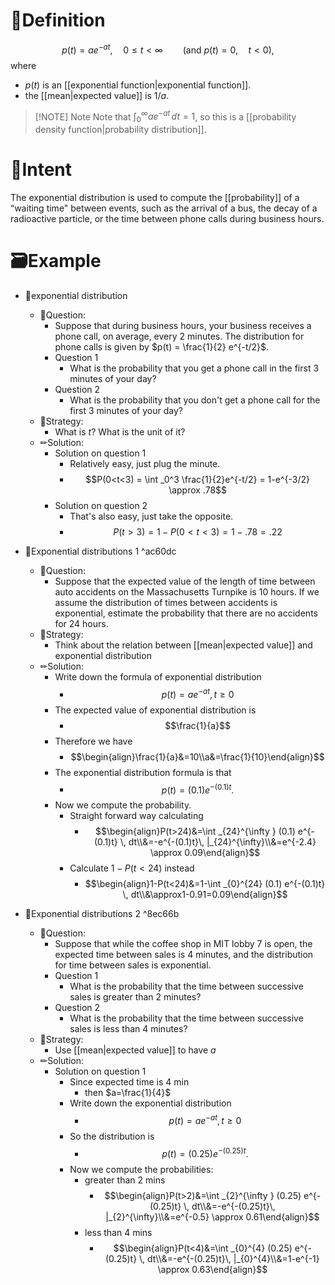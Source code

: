 # 📝Definition
$$
p(t) = a e^{-a t}, \quad 0 \leq t < \infty\qquad \text{(and }p(t) = 0, \quad t<0\text{)},
$$
where
- $p(t)$ is an [[exponential function|exponential function]].
- the [[mean|expected value]] is $1/a$.

> [!NOTE] Note
> Note that $\int _0^{\infty } a e^{-a t} \,  dt =1$, so this is a [[probability density function|probability distribution]]. 


# 🎯Intent
The exponential distribution is used to compute the [[probability]] of a “waiting time" between events, such as the arrival of a bus, the decay of a radioactive particle, or the time between phone calls during business hours.

# 🗃Example
- 📌exponential distribution
	- 💬Question:
		- Suppose that during business hours, your business receives a phone call, on average, every 2 minutes. The distribution for phone calls is given by $p(t) = \frac{1}{2} e^{-t/2}$.
		- Question 1
			- What is the probability that you get a phone call in the first 3 minutes of your day?
		- Question 2
			- What is the probability that you don't get a phone call for the first 3 minutes of your day?
	- 🏹Strategy:
		- What is $t$? What is the unit of it?
	- ✏Solution:
		- Solution on question 1
			- Relatively easy, just plug the minute.
			- $$P(0<t<3) = \int _0^3 \frac{1}{2}e^{-t/2} = 1-e^{-3/2} \approx .78$$
		- Solution on question 2
			- That's also easy, just take the opposite.
			- $$P(t>3) =1-P(0<t<3) = 1-.78 = .22$$


- 📌Exponential distributions 1 ^ac60dc
	- 💬Question:
		- Suppose that the expected value of the length of time between auto accidents on the Massachusetts Turnpike is 10 hours. If we assume the distribution of times between accidents is exponential, estimate the probability that there are no accidents for 24 hours.
	- 🏹Strategy:
		- Think about the relation between [[mean|expected value]] and exponential distribution
	- ✏Solution:
		- Write down the formula of exponential distribution
			- $$p(t) = ae^{-at}, t\geq 0$$
		- The expected value of exponential distribution is
			- $$\frac{1}{a}$$
		- Therefore we have
			- $$\begin{align}\frac{1}{a}&=10\\a&=\frac{1}{10}\end{align}$$
		- The exponential distribution formula is that
			- $$p(t) = (0.1) e^{-(0.1)t}.$$
		- Now we compute the probability.
			- Straight forward way calculating
				- $$\begin{align}P(t>24)&=\int _{24}^{\infty } (0.1) e^{-(0.1)t} \, dt\\&=-e^{-(0.1)t}\, |_{24}^{\infty}\\&=e^{-2.4} \approx 0.09\end{align}$$
			- Calculate $1-P(t<24)$ instead
				- $$\begin{align}1-P(t<24)&=1-\int _{0}^{24} (0.1) e^{-(0.1)t} \, dt\\&\approx1-0.91=0.09\end{align}$$


- 📌Exponential distributions 2 ^8ec66b
	- 💬Question:
		- Suppose that while the coffee shop in MIT lobby 7 is open, the expected time between sales is 4 minutes, and the distribution for time between sales is exponential.
		- Question 1
			- What is the probability that the time between successive sales is greater than 2 minutes?
		- Question 2
			- What is the probability that the time between successive sales is less than 4 minutes?
	- 🏹Strategy:
		- Use [[mean|expected value]] to have $a$
	- ✏Solution:
		- Solution on question 1
			- Since expected time is 4 min
				- then $a=\frac{1}{4}$
			- Write down the exponential distribution
				- $$p(t) = ae^{-at}, t\geq 0$$
			- So the distribution is
				- $$p(t) = (0.25) e^{-(0.25)t}.$$
			- Now we compute the probabilities:
				- greater than 2 mins
					- $$\begin{align}P(t>2)&=\int _{2}^{\infty } (0.25) e^{-(0.25)t} \, dt\\&=-e^{-(0.25)t}\, |_{2}^{\infty}\\&=e^{-0.5} \approx 0.61\end{align}$$
				- less than 4 mins
					- $$\begin{align}P(t<4)&=\int _{0}^{4} (0.25) e^{-(0.25)t} \, dt\\&=-e^{-(0.25)t}\, |_{0}^{4}\\&=1-e^{-1} \approx 0.63\end{align}$$


